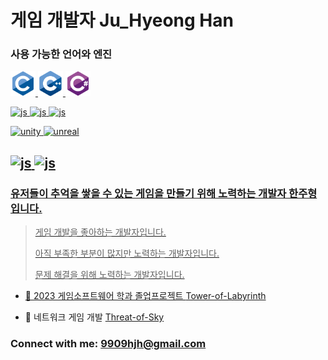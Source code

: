 <h1 align="left">게임 개발자 Ju_Hyeong Han</h1>
<h3 align="left">사용 가능한 언어와 엔진</h3>
<p align="left"> <a href="https://www.cprogramming.com/" target="_blank" rel="noreferrer"> 
  <img src="https://raw.githubusercontent.com/devicons/devicon/master/icons/c/c-original.svg" alt="c" width="40" height="40"/> </a> <a href="https://www.w3schools.com/cpp/" target="_blank" rel="noreferrer"> 
    <img src="https://raw.githubusercontent.com/devicons/devicon/master/icons/cplusplus/cplusplus-original.svg" alt="cplusplus" width="40" height="40"/> </a> 
  <a href="https://www.w3schools.com/cs/" target="_blank" rel="noreferrer"> 
    <img src="https://raw.githubusercontent.com/devicons/devicon/master/icons/csharp/csharp-original.svg" alt="csharp" width="40" height="40"/> </a> 
  <a href="https://unity.com/" target="_blank" rel="noreferrer"> 
    
  
![js](https://img.shields.io/badge/C-00599C?style=for-the-badge&logo=c&logoColor=white) ![js](https://img.shields.io/badge/C%2B%2B-00599C?style=for-the-badge&logo=c%2B%2B&logoColor=white) ![js](https://img.shields.io/badge/C%23-239120?style=for-the-badge&logo=c-sharp&logoColor=white) </p>

<img src="https://www.vectorlogo.zone/logos/unity3d/unity3d-icon.svg" alt="unity" width="40" height="40"/> </a> <a href="https://unrealengine.com/" target="_blank" rel="noreferrer"> 
      <img src="https://raw.githubusercontent.com/kenangundogan/fontisto/036b7eca71aab1bef8e6a0518f7329f13ed62f6b/icons/svg/brand/unreal-engine.svg" alt="unreal" width="40" height="40"/> </p>
      
![js](https://img.shields.io/badge/Unity-100000?style=for-the-badge&logo=unity&logoColor=white) ![js](https://img.shields.io/badge/unrealengine-%23313131.svg?style=for-the-badge&logo=unrealengine&logoColor=white) 
---
<h3 align="left">유저들이 추억을 쌓을 수 있는 게임을 만들기 위해 노력하는 개발자 한주형 입니다.</h3> </p>

> 게임 개발을 좋아하는 개발자입니다.</p>
> 아직 부족한 부분이 많지만 노력하는 개발자입니다.</p>
> 문제 해결을 위해 노력하는 개발자입니다.</p>


- 🔭 2023 게임소프트웨어 학과 졸업프로젝트 [Tower-of-Labyrinth](준비중)

- 👯 네트워크 게임 개발 [Threat-of-Sky](준비중)

### <p align="left">  Connect with me: 9909hjh@gmail.com
<p align="left">



